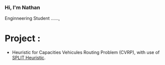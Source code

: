 ### Hi, I'm Nathan 

Enginneering Student ......, 

# Project : 
* Heuristic for Capacities Vehicules Routing Problem (CVRP), with use of [SPLIT Heuristic](https://github.com/Kiwy3/OS11).

<!--
**Kiwy3/Kiwy3** is a ✨ _special_ ✨ repository because its `README.md` (this file) appears on your GitHub profile.

Here are some ideas to get you started:

- 🔭 I’m currently working on ...
- 🌱 I’m currently learning ...
- 👯 I’m looking to collaborate on ...
- 🤔 I’m looking for help with ...
- 💬 Ask me about ...
- 📫 How to reach me: ...
- 😄 Pronouns: ...
- ⚡ Fun fact: ...
-->
